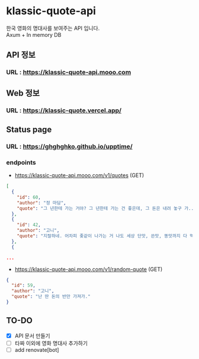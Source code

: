 # klassic-quote-api
한국 영화의 명대사를 보여주는 API 입니다.  
Axum + In memory DB

## API 정보
### URL : https://klassic-quote-api.mooo.com

## Web 정보
### URL : https://klassic-quote.vercel.app/

## Status page
### URL : https://ghghghko.github.io/upptime/

### endpoints
- https://klassic-quote-api.mooo.com/v1/quotes (GET)
```json
[
  {
    "id": 60,
    "author": "정 마담",
    "quote": "그 년한테 가는 거야? 그 년한테 가는 건 좋은데, 그 돈은 내려 놓구 가... 그 돈은 놓구 가!!!!"
  },
  {
    "id": 42,
    "author": "고니",
    "quote": "지랄하네. 어차피 좆같이 나가는 거 나도 세상 단맛, 쓴맛, 똥맛까지 다 먹어본 새끼야. 말빨 조지지마, 씨발."
  },
  {

...
```

- https://klassic-quote-api.mooo.com/v1/random-quote (GET)
```json
{
  "id": 59,
  "author": "고니",
  "quote": "난 딴 돈의 반만 가져가."
}
```

## TO-DO
- [x] API 문서 만들기  
- [ ] 타짜 이외에 영화 명대사 추가하기
- [ ] add renovate[bot]
